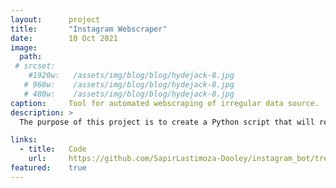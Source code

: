 ```yaml
---
layout:      project
title:       "Instagram Webscraper"
date:        10 Oct 2021
image:
  path:       
 # srcset:
    #1920w:   /assets/img/blog/blog/hydejack-8.jpg
   # 960w:    /assets/img/blog/blog/hydejack-8.jpg
   # 480w:    /assets/img/blog/blog/hydejack-8.jpg
caption:     Tool for automated webscraping of irregular data source.
description: >
  The purpose of this project is to create a Python script that will read an Instagram feed and collect information based on user-inputted criteria. This script is intended to solve the challenge of collecting customer-related information through Instagram at a large scale. With this script, the user should be able to simply run the program; the program will log in to a specified account and collect information, in this case: location data of users that fit a specific set of criteria. In this proposal we shall lay out the specific functions of the script as well as the criteria that will drive data collection. With this script, the user will have their stresses alleviated in regards to the marketing aspect of their company.

links:
  - title:   Code
    url:     https://github.com/SapirLastimoza-Dooley/instagram_bot/tree/master
featured:    true
---
```


